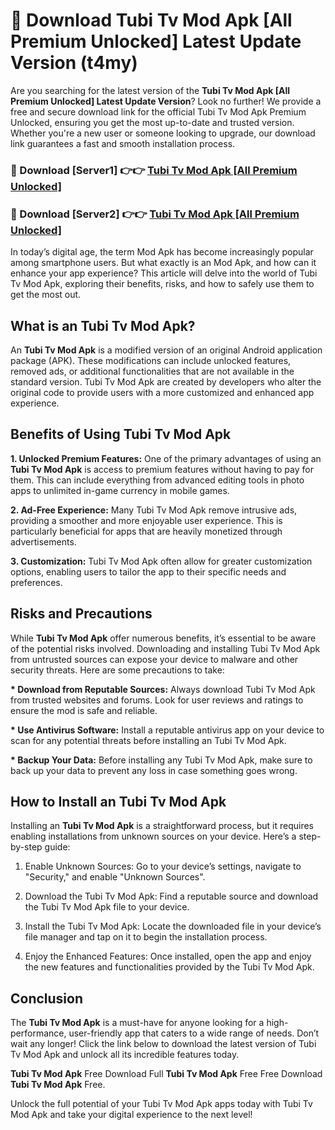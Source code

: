 # 🤖 Download Tubi Tv Mod Apk [All Premium Unlocked] Latest Update Version (t4my)

Are you searching for the latest version of the <strong>Tubi Tv Mod Apk [All Premium Unlocked] Latest Update Version</strong>? Look no further! We provide a free and secure download link for the official Tubi Tv Mod Apk Premium Unlocked, ensuring you get the most up-to-date and trusted version. Whether you're a new user or someone looking to upgrade, our download link guarantees a fast and smooth installation process.


<h3>📌 Download [Server1] 👉👉 <a href="https://hapymods.com?title=Tubi+Tv+Mod+Apk&ref=3B1">Tubi Tv Mod Apk [All Premium Unlocked]</a></h3>

<h3>📌 Download [Server2] 👉👉 <a href="https://hapymods.com?title=Tubi+Tv+Mod+Apk&ref=3B1">Tubi Tv Mod Apk [All Premium Unlocked]</a></h3>


In today’s digital age, the term Mod Apk has become increasingly popular among smartphone users. But what exactly is an Mod Apk, and how can it enhance your app experience? This article will delve into the world of Tubi Tv Mod Apk, exploring their benefits, risks, and how to safely use them to get the most out.


<h2>What is an Tubi Tv Mod Apk?</h2>

An <strong>Tubi Tv Mod Apk</strong> is a modified version of an original Android application package (APK). These modifications can include unlocked features, removed ads, or additional functionalities that are not available in the standard version. Tubi Tv Mod Apk are created by developers who alter the original code to provide users with a more customized and enhanced app experience.


<h2>Benefits of Using Tubi Tv Mod Apk</h2>

<strong> 1. Unlocked Premium Features:</strong> One of the primary advantages of using an <strong>Tubi Tv Mod Apk</strong> is access to premium features without having to pay for them. This can include everything from advanced editing tools in photo apps to unlimited in-game currency in mobile games.

<strong> 2. Ad-Free Experience:</strong> Many Tubi Tv Mod Apk remove intrusive ads, providing a smoother and more enjoyable user experience. This is particularly beneficial for apps that are heavily monetized through advertisements.

<strong> 3. Customization:</strong> Tubi Tv Mod Apk often allow for greater customization options, enabling users to tailor the app to their specific needs and preferences.


<h2>Risks and Precautions</h2>

While <strong>Tubi Tv Mod Apk</strong> offer numerous benefits, it’s essential to be aware of the potential risks involved. Downloading and installing Tubi Tv Mod Apk from untrusted sources can expose your device to malware and other security threats. Here are some precautions to take:

<strong> * Download from Reputable Sources:</strong> Always download Tubi Tv Mod Apk from trusted websites and forums. Look for user reviews and ratings to ensure the mod is safe and reliable.

<strong> * Use Antivirus Software:</strong> Install a reputable antivirus app on your device to scan for any potential threats before installing an Tubi Tv Mod Apk.

<strong> * Backup Your Data:</strong> Before installing any Tubi Tv Mod Apk, make sure to back up your data to prevent any loss in case something goes wrong.


<h2>How to Install an Tubi Tv Mod Apk</h2>

Installing an <strong>Tubi Tv Mod Apk</strong> is a straightforward process, but it requires enabling installations from unknown sources on your device. Here’s a step-by-step guide:

 1. Enable Unknown Sources: Go to your device’s settings, navigate to "Security," and enable "Unknown Sources".

 2. Download the Tubi Tv Mod Apk: Find a reputable source and download the Tubi Tv Mod Apk file to your device.

 3. Install the Tubi Tv Mod Apk: Locate the downloaded file in your device’s file manager and tap on it to begin the installation process.

 4. Enjoy the Enhanced Features: Once installed, open the app and enjoy the new features and functionalities provided by the Tubi Tv Mod Apk.


<h2><strong>Conclusion</strong></h2>

The <strong>Tubi Tv Mod Apk</strong> is a must-have for anyone looking for a high-performance, user-friendly app that caters to a wide range of needs. Don’t wait any longer! Click the link below to download the latest version of Tubi Tv Mod Apk and unlock all its incredible features today.

<strong>Tubi Tv Mod Apk</strong> Free Download Full <strong>Tubi Tv Mod Apk</strong> Free Free Download <strong>Tubi Tv Mod Apk</strong> Free.

Unlock the full potential of your Tubi Tv Mod Apk apps today with Tubi Tv Mod Apk and take your digital experience to the next level!